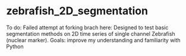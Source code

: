 # zebrafish_2D_segmentation
To do: 
Failed attempt at forking brach here: 
Designed to test basic segmentation methods on 2D time series of single channel Zebrafish (nuclear marker). 
Goals: improve my understanding and familiarity with Python

